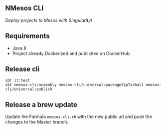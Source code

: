 ## NMesos CLI

*Deploy projects to Mesos with Singularity!*

Requirements
------------

* Java 8
* Project already Dockerized and published on DockerHub. 


## Release cli

```
sbt it:test
sbt nmesos-cli/assembly nmesos-cli/universal:packageZipTarball nmesos-cli/universal:publish
```

## Release a brew update

Update the Formula `nmesos-cli.rb` with the new public url 
and push the changes to the Master branch.
